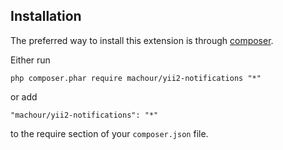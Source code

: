 Installation
------------

The preferred way to install this extension is through [composer](http://getcomposer.org/download/).

Either run

```
php composer.phar require machour/yii2-notifications "*"
```

or add

```
"machour/yii2-notifications": "*"
```

to the require section of your `composer.json` file.